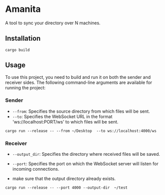 # Amanita

A tool to sync your directory over N machines.

## Installation

```shell
cargo build
```

## Usage

To use this project, you need to build and run it on both the sender and receiver sides. The following command-line arguments are available for running the project:

### Sender
- `--from`: Specifies the source directory from which files will be sent.
- `--to`: Specifies the WebSocket URL in the format 'ws://localhost:PORT/ws' to which files will be sent.


```shell
cargo run --release -- --from ~/Desktop  --to ws://localhost:4000/ws
```

### Receiver
- `--output_dir`: Specifies the directory where received files will be saved.
- `--port`: Specifies the port on which the WebSocket server will listen for incoming connections.


- make sure that the output directory already exists.
```shell
cargo run --release -- --port 4000 --output-dir  ~/test
```


